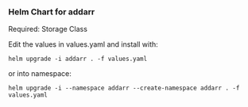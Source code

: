 ### Helm Chart for addarr

Required: Storage Class

Edit the values in values.yaml and install with:

```
helm upgrade -i addarr . -f values.yaml
```

or into namespace:

```
helm upgrade -i --namespace addarr --create-namespace addarr . -f values.yaml
```
